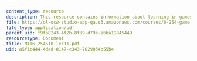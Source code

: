 ```yaml
---
content_type: resource
description: This resource contains information about learning in games.
file: https://ol-ocw-studio-app-qa.s3.amazonaws.com/courses/6-254-game-theory-with-engineering-applications-spring-2010/a5f1c4444dad0147c3437029054b55b4_MIT6_254S10_lec11.pdf
file_type: application/pdf
parent_uid: f9fa8243-4f2b-8f39-d79e-e6ba19845449
resourcetype: Document
title: MIT6_254S10_lec11.pdf
uid: a5f1c444-4dad-0147-c343-7029054b55b4
---
```


